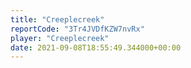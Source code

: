 ```yaml
---
title: "Creeplecreek"
reportCode: "3Tr4JVDfKZW7nvRx"
player: "Creeplecreek"
date: 2021-09-08T18:55:49.344000+00:00
---
```

